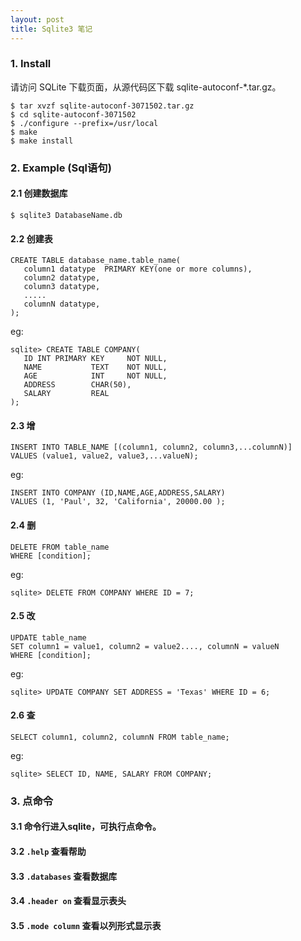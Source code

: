 ```yaml
---
layout: post
title: Sqlite3 笔记 
---
```



### 1. Install

请访问 SQLite 下载页面，从源代码区下载 sqlite-autoconf-*.tar.gz。
~~~
$ tar xvzf sqlite-autoconf-3071502.tar.gz
$ cd sqlite-autoconf-3071502
$ ./configure --prefix=/usr/local
$ make
$ make install
~~~

### 2. Example (Sql语句)

#### 2.1 创建数据库
    
~~~
$ sqlite3 DatabaseName.db
~~~

#### 2.2 创建表

~~~
CREATE TABLE database_name.table_name(
   column1 datatype  PRIMARY KEY(one or more columns),
   column2 datatype,
   column3 datatype,
   .....
   columnN datatype,
); 
~~~

eg:

~~~
sqlite> CREATE TABLE COMPANY(
   ID INT PRIMARY KEY     NOT NULL,
   NAME           TEXT    NOT NULL,
   AGE            INT     NOT NULL,
   ADDRESS        CHAR(50),
   SALARY         REAL
);
~~~

#### 2.3 增

~~~
INSERT INTO TABLE_NAME [(column1, column2, column3,...columnN)]  
VALUES (value1, value2, value3,...valueN);
~~~

eg:

~~~
INSERT INTO COMPANY (ID,NAME,AGE,ADDRESS,SALARY)
VALUES (1, 'Paul', 32, 'California', 20000.00 );
~~~

#### 2.4 删 

~~~
DELETE FROM table_name
WHERE [condition];
~~~

eg:

~~~
sqlite> DELETE FROM COMPANY WHERE ID = 7;
~~~

#### 2.5 改

~~~
UPDATE table_name
SET column1 = value1, column2 = value2...., columnN = valueN
WHERE [condition];
~~~

eg:

~~~
sqlite> UPDATE COMPANY SET ADDRESS = 'Texas' WHERE ID = 6;
~~~

#### 2.6 查

~~~
SELECT column1, column2, columnN FROM table_name;
~~~

eg:

~~~
sqlite> SELECT ID, NAME, SALARY FROM COMPANY;
~~~

### 3. 点命令

#### 3.1 命令行进入sqlite，可执行点命令。

#### 3.2 `.help`         查看帮助

#### 3.3 `.databases`    查看数据库

#### 3.4 `.header on`    查看显示表头

#### 3.5 `.mode column`  查看以列形式显示表

